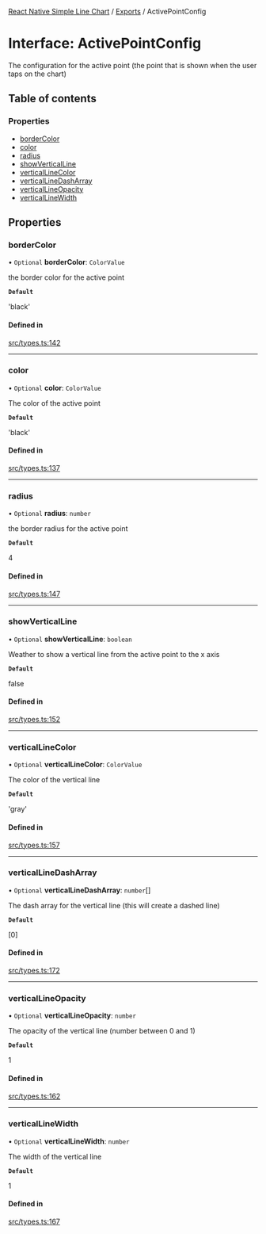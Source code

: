 [React Native Simple Line Chart](../README.md) / [Exports](../modules.md) / ActivePointConfig

# Interface: ActivePointConfig

The configuration for the active point (the point that is shown when the user taps on the chart)

## Table of contents

### Properties

- [borderColor](ActivePointConfig.md#bordercolor)
- [color](ActivePointConfig.md#color)
- [radius](ActivePointConfig.md#radius)
- [showVerticalLine](ActivePointConfig.md#showverticalline)
- [verticalLineColor](ActivePointConfig.md#verticallinecolor)
- [verticalLineDashArray](ActivePointConfig.md#verticallinedasharray)
- [verticalLineOpacity](ActivePointConfig.md#verticallineopacity)
- [verticalLineWidth](ActivePointConfig.md#verticallinewidth)

## Properties

### borderColor

• `Optional` **borderColor**: `ColorValue`

the border color for the active point

**`Default`**

'black'

#### Defined in

[src/types.ts:142](https://github.com/Malaa-tech/react-native-simple-line-chart/blob/128ca3b/src/types.ts#L142)

___

### color

• `Optional` **color**: `ColorValue`

The color of the active point

**`Default`**

'black'

#### Defined in

[src/types.ts:137](https://github.com/Malaa-tech/react-native-simple-line-chart/blob/128ca3b/src/types.ts#L137)

___

### radius

• `Optional` **radius**: `number`

the border radius for the active point

**`Default`**

4

#### Defined in

[src/types.ts:147](https://github.com/Malaa-tech/react-native-simple-line-chart/blob/128ca3b/src/types.ts#L147)

___

### showVerticalLine

• `Optional` **showVerticalLine**: `boolean`

Weather to show a vertical line from the active point to the x axis

**`Default`**

false

#### Defined in

[src/types.ts:152](https://github.com/Malaa-tech/react-native-simple-line-chart/blob/128ca3b/src/types.ts#L152)

___

### verticalLineColor

• `Optional` **verticalLineColor**: `ColorValue`

The color of the vertical line

**`Default`**

'gray'

#### Defined in

[src/types.ts:157](https://github.com/Malaa-tech/react-native-simple-line-chart/blob/128ca3b/src/types.ts#L157)

___

### verticalLineDashArray

• `Optional` **verticalLineDashArray**: `number`[]

The dash array for the vertical line (this will create a dashed line)

**`Default`**

[0]

#### Defined in

[src/types.ts:172](https://github.com/Malaa-tech/react-native-simple-line-chart/blob/128ca3b/src/types.ts#L172)

___

### verticalLineOpacity

• `Optional` **verticalLineOpacity**: `number`

The opacity of the vertical line (number between 0 and 1)

**`Default`**

1

#### Defined in

[src/types.ts:162](https://github.com/Malaa-tech/react-native-simple-line-chart/blob/128ca3b/src/types.ts#L162)

___

### verticalLineWidth

• `Optional` **verticalLineWidth**: `number`

The width of the vertical line

**`Default`**

1

#### Defined in

[src/types.ts:167](https://github.com/Malaa-tech/react-native-simple-line-chart/blob/128ca3b/src/types.ts#L167)

